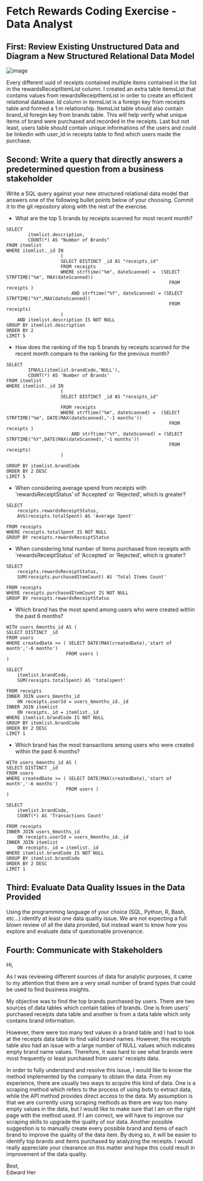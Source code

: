 # Fetch Rewards Coding Exercise - Data Analyst

## First: Review Existing Unstructured Data and Diagram a New Structured Relational Data Model

![image](https://user-images.githubusercontent.com/78076900/193401344-536aa13d-c0fa-4d33-8224-00e888eba7d0.png)

Every different uuid of receipts contained multiple items contained in the list in the rewardsReceiptItemList column. I created an extra table itemsList that contains values from rewardsReceiptItemList in order to create an efficient relational database. Id column in itemsList is a foreign key from receipts table and formed a 1:m relationship. ItemsList table should also contain brand_id foregin key from brands table. This will help verify what unique items of brand were purchased and recorded in the receipts. Last but not least, users table should contain unique informations of the users and could be linkedin with user_id in receipts table to find which users made the purchase.

## Second: Write a query that directly answers a predetermined question from a business stakeholder
Write a SQL query against your new structured relational data model that answers one of the following bullet points below of your choosing. Commit it to the git repository along with the rest of the exercise.

- What are the top 5 brands by receipts scanned for most recent month?

```
SELECT 
        itemlist.description,
        COUNT(*) AS "Number of Brands"
FROM itemlist
WHERE itemlist._id IN 
                    (                    
                    SELECT DISTINCT _id AS "receipts_id"
                    FROM receipts
                    WHERE strftime("%m", dateScanned) =  (SELECT STRFTIME("%m", MAX(dateScanned))
                                                            FROM receipts )
                        AND strftime("%Y", dateScanned) = (SELECT STRFTIME("%Y",MAX(dateScanned))
                                                            FROM receipts)                                                                 
                    )
    AND itemlist.description IS NOT NULL
GROUP BY itemlist.description
ORDER BY 2  
LIMIT 5
```
- How does the ranking of the top 5 brands by receipts scanned for the recent month compare to the ranking for the previous month?
```
SELECT 
        IFNULL(itemlist.brandCode,'NULL'),
        COUNT(*) AS 'Number of Brands'
FROM itemlist
WHERE itemlist._id IN 
                    (                    
                    SELECT DISTINCT _id AS "receipts_id"
                            
                    FROM receipts
                    WHERE strftime("%m", dateScanned) =  (SELECT STRFTIME("%m", DATE(MAX(dateScanned),'-1 months'))
                                                            FROM receipts )
                        AND strftime("%Y", dateScanned) = (SELECT STRFTIME("%Y",DATE(MAX(dateScanned),'-1 months'))
                                                            FROM receipts)                                                                
                    )
    
GROUP BY itemlist.brandCode
ORDER BY 2 DESC    
LIMIT 5    
```
- When considering average spend from receipts with 'rewardsReceiptStatus’ of ‘Accepted’ or ‘Rejected’, which is greater?
```
SELECT 
    receipts.rewardsReceiptStatus,
    AVG(receipts.totalSpent) AS 'Average Spent'    
    
FROM receipts
WHERE receipts.totalSpent IS NOT NULL
GROUP BY receipts.rewardsReceiptStatus
```
- When considering total number of items purchased from receipts with 'rewardsReceiptStatus’ of ‘Accepted’ or ‘Rejected’, which is greater?
```
SELECT 
    receipts.rewardsReceiptStatus,
    SUM(receipts.purchasedItemCount) AS 'Total Items Count'  
    
FROM receipts
WHERE receipts.purchasedItemCount IS NOT NULL
GROUP BY receipts.rewardsReceiptStatus
```
- Which brand has the most spend among users who were created within the past 6 months?
```
WITH users_6months_id AS (
SELECT DISTINCT _id    
FROM users
WHERE createdDate >= ( SELECT DATE(MAX(createdDate),'start of month','-6 months') 
                      FROM users )
)

SELECT 
    itemlist.brandCode,
    SUM(receipts.totalSpent) AS 'totalspent'
    
FROM receipts
INNER JOIN users_6months_id
    ON receipts.userId = users_6months_id._id
INNER JOIN itemlist
    ON receipts._id = itemlist._id 
WHERE itemlist.brandCode IS NOT NULL
GROUP BY itemlist.brandCode
ORDER BY 2 DESC
LIMIT 1 
```
- Which brand has the most transactions among users who were created within the past 6 months?
```
WITH users_6months_id AS (
SELECT DISTINCT _id    
FROM users
WHERE createdDate >= ( SELECT DATE(MAX(createdDate),'start of month','-6 months') 
                      FROM users )
)

SELECT 
    itemlist.brandCode,
    COUNT(*) AS 'Transactions Count'
    
FROM receipts
INNER JOIN users_6months_id
    ON receipts.userId = users_6months_id._id
INNER JOIN itemlist
    ON receipts._id = itemlist._id 
WHERE itemlist.brandCode IS NOT NULL
GROUP BY itemlist.brandCode
ORDER BY 2 DESC
LIMIT 1 
```

## Third: Evaluate Data Quality Issues in the Data Provided
Using the programming language of your choice (SQL, Python, R, Bash, etc...) identify at least one data quality issue. We are not expecting a full blown review of all the data provided, but instead want to know how you explore and evaluate data of questionable provenance.



## Fourth: Communicate with Stakeholders
Hi,

As I was reviewing different sources of data for analytic purposes, it came to my attention that there are a very small number of brand types that could be used to find business insights.

My objective was to find the top brands purchased by users. There are two sources of data tables which contain tables of brands. One is from users' purchased receipts data table and another is from a data table which only contains brand information. 

However, there were too many test values in a brand table and I had to look at the receipts data table to find valid brand names. However, the receipts table also had an issue with a large number of NULL values which indicates empty brand name values. Therefore, it was hard to see what brands were most frequently or least purchased from users' receipts data.  

In order to fully understand and resolve this issue, I would like to know the method implemented by the company to obtain the data. From my experience, there are usually two ways to acquire this kind of data. One is a scraping method which refers to the process of using bots to extract data, while the API method provides direct access to the data. My assumption is that we are currently using scraping methods as there are way too many empty values in the data, but I would like to make sure that I am on the right page with the method used. If I am correct, we will have to improve our scraping skills to upgrade the quality of our data. Another possible suggestion is to manually create every possible brand and items of each brand to improve the quality of the data item. By doing so, it will be easier to identify top brands and items purchased by analyzing the receipts. I would really appreciate your clearance on this matter and hope this could result in improvement of the data quality.

Best,
<br>
Edward Her
